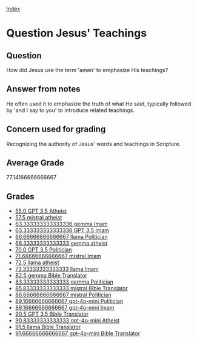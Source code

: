 
[Index](../../index.md)
# Question Jesus' Teachings
## Question
How did Jesus use the term 'amen' to emphasize His teachings?

## Answer from notes
He often used it to emphasize the truth of what He said, typically followed by 'and I say to you' to introduce related teachings.

## Concern used for grading
Recognizing the authority of Jesus' words and teachings in Scripture.

## Average Grade
77.14166666666667

## Grades
 * [55.0 GPT 3.5 Atheist](../answers/GPT_3.5_Atheist/Jesus__Teachings.md)
 * [57.5 mistral atheist](../answers/mistral_atheist/Jesus__Teachings.md)
 * [63.333333333333336 gemma Imam](../answers/gemma_Imam/Jesus__Teachings.md)
 * [63.333333333333336 GPT 3.5 Imam](../answers/GPT_3.5_Imam/Jesus__Teachings.md)
 * [66.66666666666667 llama Politician](../answers/llama_Politician/Jesus__Teachings.md)
 * [68.33333333333333 gemma atheist](../answers/gemma_atheist/Jesus__Teachings.md)
 * [70.0 GPT 3.5 Politician](../answers/GPT_3.5_Politician/Jesus__Teachings.md)
 * [71.66666666666667 mistral Imam](../answers/mistral_Imam/Jesus__Teachings.md)
 * [72.5 llama atheist](../answers/llama_atheist/Jesus__Teachings.md)
 * [73.33333333333333 llama Imam](../answers/llama_Imam/Jesus__Teachings.md)
 * [82.5 gemma Bible Translator](../answers/gemma_Bible_Translator/Jesus__Teachings.md)
 * [83.33333333333333 gemma Politician](../answers/gemma_Politician/Jesus__Teachings.md)
 * [85.83333333333333 mistral Bible Translator](../answers/mistral_Bible_Translator/Jesus__Teachings.md)
 * [86.66666666666667 mistral Politician](../answers/mistral_Politician/Jesus__Teachings.md)
 * [89.16666666666667 gpt-4o-mini Politician](../answers/gpt-4o-mini_Politician/Jesus__Teachings.md)
 * [89.16666666666667 gpt-4o-mini Imam](../answers/gpt-4o-mini_Imam/Jesus__Teachings.md)
 * [90.5 GPT 3.5 Bible Translator](../answers/GPT_3.5_Bible_Translator/Jesus__Teachings.md)
 * [90.83333333333333 gpt-4o-mini Atheist](../answers/gpt-4o-mini_Atheist/Jesus__Teachings.md)
 * [91.5 llama Bible Translator](../answers/llama_Bible_Translator/Jesus__Teachings.md)
 * [91.66666666666667 gpt-4o-mini Bible Translator](../answers/gpt-4o-mini_Bible_Translator/Jesus__Teachings.md)
